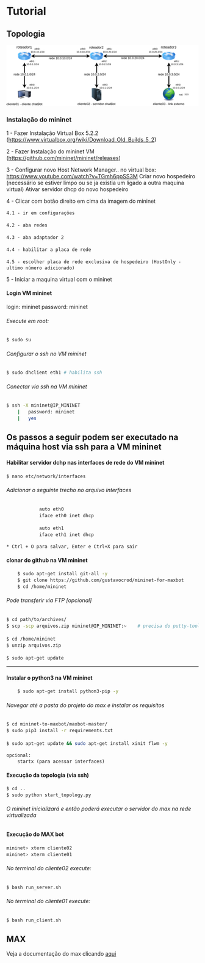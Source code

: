 # Tutorial

## Topologia

![Topologia](images/topologia.png)

### Instalação do mininet

1 - Fazer Instalação Virtual Box 5.2.2 (https://www.virtualbox.org/wiki/Download_Old_Builds_5_2)

2 - Fazer Instalação do mininet VM (https://github.com/mininet/mininet/releases)

3 - Configurar novo Host Network Manager.. no virtual box:	https://www.youtube.com/watch?v=TGmh6ppSS3M
	Criar novo hospedeiro (necessário se estiver limpo ou se ja existia um ligado a outra maquina virtual)
	Ativar servidor dhcp do novo hospedeiro

4 - Clicar com botão direito em cima da imagem do mininet

	4.1 - ir em configurações
	
	4.2 - aba redes
	
	4.3 - aba adaptador 2 
	
	4.4 - habilitar a placa de rede 
	
	4.5 - escolher placa de rede exclusiva de hospedeiro (HostOnly - ultimo número adicionado)

5 - Iniciar a maquina virtual com o mininet

#### Login VM mininet
login: mininet
password: mininet

###### Execute em root:
``` bash
$ sudo su
```
###### Configurar o ssh no VM mininet
``` bash
$ sudo dhclient eth1 # habilita ssh
```
###### Conectar via ssh na VM mininet

``` bash
$ ssh -X mininet@IP_MININET
	|	password: mininet
	|	yes
```
## Os passos a seguir podem ser executado na máquina host via ssh para a VM mininet

#### Habilitar servidor dchp nas interfaces de rede do VM mininet

``` bash
$ nano etc/network/interfaces
```
###### Adicionar o seguinte trecho no arquivo interfaces
``` bash
			auto eth0
			iface eth0 inet dhcp
			
			auto eth1
			iface eth1 inet dhcp
```
    * Ctrl + O para salvar, Enter e Ctrl+X para sair

#### clonar do github na VM mininet
``` bash
    $ sudo apt-get install git-all -y
    $ git clone https://github.com/gustavocrod/mininet-for-maxbot
    $ cd /home/mininet
```    
###### Pode transferir via FTP [opcional]

``` bash
$ cd path/to/archives/
$ scp -scp arquivos.zip mininet@IP_MININET:~    # precisa do putty-tools

$ cd /home/mininet
$ unzip arquivos.zip
    
$ sudo apt-get update
````    
---
	
#### Instalar o python3 na VM mininet
``` bash
	$ sudo apt-get install python3-pip -y
```
###### Navegar até a pasta do projeto do max e instalar os requisitos
``` bash
$ cd mininet-to-maxbot/maxbot-master/
$ sudo pip3 install -r requirements.txt

$ sudo apt-get update && sudo apt-get install xinit flwm -y
```
	opcional:
		startx (para acessar interfaces)

#### Execução da topologia (via ssh)
``` bash
$ cd ..
$ sudo python start_topology.py
```
###### O mininet inicializará e então poderá executar o servidor do max na rede virtualizada

#### Execução do MAX bot

``` bash
mininet> xterm cliente02
mininet> xterm cliente01
```

###### No terminal do cliente02 execute:
``` bash
$ bash run_server.sh
```

###### No terminal do cliente01 execute:
``` bash
$ bash run_client.sh
```

## MAX

Veja a documentação do max clicando [aqui](https://github.com/gustavocrod/maxbot)




